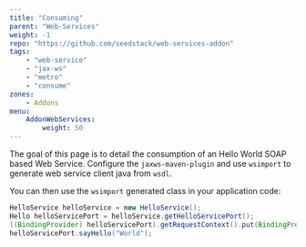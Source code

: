 ```yaml
---
title: "Consuming"
parent: "Web-Services"
weight: -1
repo: "https://github.com/seedstack/web-services-addon"
tags:
    - "web-service"
    - "jax-ws"
    - "metro"
    - "consume"
zones:
    - Addons
menu:
    AddonWebServices:
        weight: 50
---
```


The goal of this page is to detail the consumption of an Hello World SOAP based Web Service. Configure the `jaxws-maven-plugin`
and use `wsimport` to generate web service client java from `wsdl`.

You can then use the `wsimport` generated class in your application code:

```java
HelloService helloService = new HelloService();
Hello helloServicePort = helloService.getHelloServicePort();
((BindingProvider) helloServicePort).getRequestContext().put(BindingProvider.ENDPOINT_ADDRESS_PROPERTY, "http://localhost:" + wsPort + "/ws/hello");
helloServicePort.sayHello("World");
```

